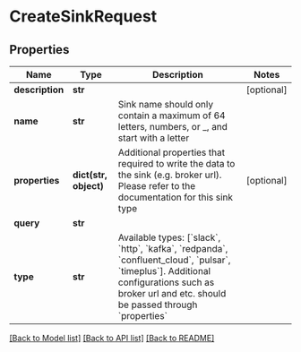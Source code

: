 # CreateSinkRequest

## Properties
Name | Type | Description | Notes
------------ | ------------- | ------------- | -------------
**description** | **str** |  | [optional] 
**name** | **str** | Sink name should only contain a maximum of 64 letters, numbers, or _, and start with a letter | 
**properties** | **dict(str, object)** | Additional properties that required to write the data to the sink (e.g. broker url). Please refer to the documentation for this sink type | [optional] 
**query** | **str** |  | 
**type** | **str** | Available types: [&#x60;slack&#x60;, &#x60;http&#x60;, &#x60;kafka&#x60;, &#x60;redpanda&#x60;, &#x60;confluent_cloud&#x60;, &#x60;pulsar&#x60;, &#x60;timeplus&#x60;]. Additional configurations such as broker url and etc. should be passed through &#x60;properties&#x60; | 

[[Back to Model list]](../README.md#documentation-for-models) [[Back to API list]](../README.md#documentation-for-api-endpoints) [[Back to README]](../README.md)

